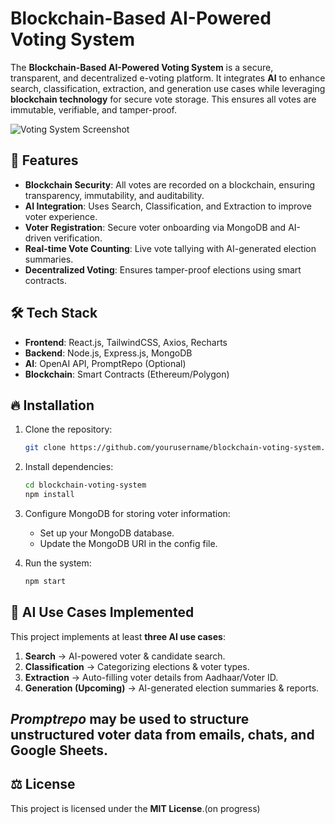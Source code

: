 # Blockchain-Based AI-Powered Voting System

The **Blockchain-Based AI-Powered Voting System** is a secure, transparent, and decentralized e-voting platform. It integrates **AI** to enhance search, classification, extraction, and generation use cases while leveraging **blockchain technology** for secure vote storage. This ensures all votes are immutable, verifiable, and tamper-proof.

![Voting System Screenshot](https://media-hosting.imagekit.io//8817bdec60e54a29/screenshot_1738693022423.png?Expires=1833301026&Key-Pair-Id=K2ZIVPTIP2VGHC&Signature=yQuUmolRZW2F84LDT5wzOFFEMdlToOirQJJlUTOpMvv8P8TgnEUVPQcXB4sUXOZSGe2StXGe3WMzpBikDX-rbsIUeVdLWMe3vrLmq23q5-R37jlUcdj3azwz3fyYvF95YkdLQt-FVwVOxxtSXgioIo5IwxcVZfkaAr-OayyncLwbXrydcCIqlXe9ZQAKJTYo0C59dgJ3pCVg7u77hnOblswzdVWjkpMyTzg1-V9uUt8w2lRr3dWP6fKpXLr2Ol6pOz0tGQaSCF~6QlGBDiEz8bngdwSwywGITFlWCUtgkNJxnf1JkmRdys7k6IUlJ7eCorj6RBIh1PADqgPWY4mVWg__)

## 🚀 Features

- **Blockchain Security**: All votes are recorded on a blockchain, ensuring transparency, immutability, and auditability.
- **AI Integration**: Uses Search, Classification, and Extraction to improve voter experience.
- **Voter Registration**: Secure voter onboarding via MongoDB and AI-driven verification.
- **Real-time Vote Counting**: Live vote tallying with AI-generated election summaries.
- **Decentralized Voting**: Ensures tamper-proof elections using smart contracts.

## 🛠 Tech Stack

- **Frontend**: React.js, TailwindCSS, Axios, Recharts
- **Backend**: Node.js, Express.js, MongoDB
- **AI**: OpenAI API, PromptRepo (Optional)
- **Blockchain**: Smart Contracts (Ethereum/Polygon)

## 🔥 Installation

1. Clone the repository:
    ```bash
    git clone https://github.com/yourusername/blockchain-voting-system.git
    ```

2. Install dependencies:
    ```bash
    cd blockchain-voting-system
    npm install
    ```

3. Configure MongoDB for storing voter information:
    - Set up your MongoDB database.
    - Update the MongoDB URI in the config file.

4. Run the system:
    ```bash
    npm start
    ```

## 🧠 AI Use Cases Implemented

This project implements at least **three AI use cases**:
1. **Search** → AI-powered voter & candidate search.
2. **Classification** → Categorizing elections & voter types.
3. **Extraction** → Auto-filling voter details from Aadhaar/Voter ID.
4. **Generation (Upcoming)** → AI-generated election summaries & reports.

## ***Promptrepo*** may be used to structure unstructured voter data from emails, chats, and Google Sheets.



## ⚖️ License

This project is licensed under the **MIT License**.(on progress)

